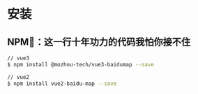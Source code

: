 # 安装

## NPM🎤：这一行十年功力的代码我怕你接不住

```bash
// vue3
$ npm install @mozhou-tech/vue3-baidumap --save

// vue2
$ npm install vue2-baidu-map --save
```
